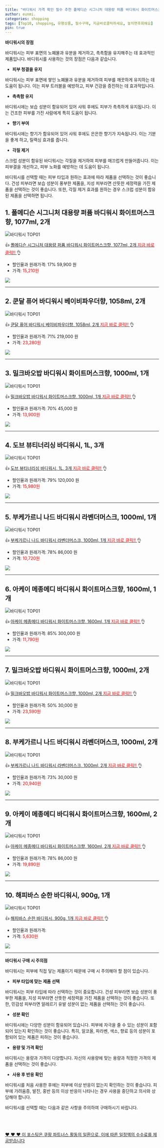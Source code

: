 ```yaml
---
title: "바디워시 가격 확인 필수 추천 폴메디슨 시그니처 대용량 퍼퓸 바디워시 화이트머스크향, 1077ml, 2개 비교 장점 구매가이드"
author: eunmi.
categories: shopping
tags: [Top10, shopping, 유행상품, 필수구매, 지금바로클릭하세요, 놓치면후회해요]
pin: true
---
```

**바디워시의 장점**

바디워시는 피부 표면의 노폐물과 유분을 제거하고, 촉촉함을 유지해주는 데 효과적인 제품입니다. 바디워시를 사용하는 것의 장점은 다음과 같습니다.

* **피부 청결을 유지**

바디워시는 피부 표면에 쌓인 노폐물과 유분을 제거하여 피부를 깨끗하게 유지하는 데 도움이 됩니다. 이는 피부 트러블을 예방하고, 피부 건강을 증진하는 데 효과적입니다.

* **촉촉함 유지**

바디워시에는 보습 성분이 함유되어 있어 샤워 후에도 피부가 촉촉하게 유지됩니다. 이는 건조한 피부를 가진 사람에게 특히 도움이 됩니다.

* **향기 부여**

바디워시에는 향기가 함유되어 있어 샤워 후에도 은은한 향기가 지속됩니다. 이는 기분을 좋게 하고, 릴랙싱 효과를 줍니다.

* **각질 제거**

스크럽 성분이 함유된 바디워시는 각질을 제거하여 피부를 매끄럽게 만들어줍니다. 이는 피부결을 개선하고, 피부 노화를 예방하는 데 도움이 됩니다.

바디워시를 선택할 때는 피부 타입과 원하는 효과에 따라 제품을 선택하는 것이 좋습니다. 건성 피부라면 보습 성분이 풍부한 제품을, 지성 피부라면 산뜻한 세정력을 가진 제품을 선택하는 것이 좋습니다. 또한, 각질 제거 효과를 원하는 경우 스크럽 성분이 함유된 제품을 선택하면 됩니다.

   

## 1. 폴메디슨 시그니처 대용량 퍼퓸 바디워시 화이트머스크향, 1077ml, 2개

![바디워시 TOP01](https://thumbnail9.coupangcdn.com/thumbnails/remote/230x230ex/image/retail/images/968863524082504-bff629c2-6493-442d-bbb2-94c971aa058b.jpg)


👍 [폴메디슨 시그니처 대용량 퍼퓸 바디워시 화이트머스크향, 1077ml, 2개 <font color=red> 지금 바로 클릭!! </font> ](https://link.coupang.com/re/AFFSDP?lptag=AF3617701&subid=GithubCoopas&pageKey=1319773082&traceid=V0-153&itemId=18626932440&vendorItemId=70336612479) 👌 


- 할인율과 원래가격: 17%  59,900   원
- 가격: <span style='color:red'>15,210원</span>

[![](/discount_price.png)](https://link.coupang.com/re/AFFSDP?lptag=AF3617701&subid=GithubCoopas&pageKey=1319773082&traceid=V0-153&itemId=18626932440&vendorItemId=70336612479)

---


   

## 2. 쿤달 퓨어 바디워시 베이비파우더향, 1058ml, 2개

![바디워시 TOP01](https://thumbnail6.coupangcdn.com/thumbnails/remote/230x230ex/image/retail/images/8070747333142838-18ef22f6-48ae-456a-bcb9-9f49bbf84366.jpg)


👍 [쿤달 퓨어 바디워시 베이비파우더향, 1058ml, 2개 <font color=red> 지금 바로 클릭!! </font> ](https://link.coupang.com/re/AFFSDP?lptag=AF3617701&subid=GithubCoopas&pageKey=26431967&traceid=V0-153&itemId=19026718356&vendorItemId=5282907118) 👌 


- 할인율과 원래가격: 71%  219,000   원
- 가격: <span style='color:red'>23,280원</span>

[![](/discount_price.png)](https://link.coupang.com/re/AFFSDP?lptag=AF3617701&subid=GithubCoopas&pageKey=26431967&traceid=V0-153&itemId=19026718356&vendorItemId=5282907118)

---


   

## 3. 밀크바오밥 바디워시 화이트머스크향, 1000ml, 1개

![바디워시 TOP01](https://thumbnail7.coupangcdn.com/thumbnails/remote/230x230ex/image/retail/images/8482837743571141-a1b150da-62d3-4ae6-8158-d6931aa7d859.jpg)


👍 [밀크바오밥 바디워시 화이트머스크향, 1000ml, 1개 <font color=red> 지금 바로 클릭!! </font> ](https://link.coupang.com/re/AFFSDP?lptag=AF3617701&subid=GithubCoopas&pageKey=181699807&traceid=V0-153&itemId=520561494&vendorItemId=85694345825) 👌 


- 할인율과 원래가격: 70%  45,000   원
- 가격: <span style='color:red'>13,900원</span>

[![](/discount_price.png)](https://link.coupang.com/re/AFFSDP?lptag=AF3617701&subid=GithubCoopas&pageKey=181699807&traceid=V0-153&itemId=520561494&vendorItemId=85694345825)

---


   

## 4. 도브 뷰티너리싱 바디워시, 1L, 3개

![바디워시 TOP01](https://thumbnail8.coupangcdn.com/thumbnails/remote/230x230ex/image/retail/images/1ac1ce79-df62-43ee-9cb6-bc584492921a431989519569915803.png)


👍 [도브 뷰티너리싱 바디워시, 1L, 3개 <font color=red> 지금 바로 클릭!! </font> ](https://link.coupang.com/re/AFFSDP?lptag=AF3617701&subid=GithubCoopas&pageKey=7038372076&traceid=V0-153&itemId=19586336216&vendorItemId=86693769960) 👌 


- 할인율과 원래가격: 79%  120,000   원
- 가격: <span style='color:red'>15,980원</span>

[![](/discount_price.png)](https://link.coupang.com/re/AFFSDP?lptag=AF3617701&subid=GithubCoopas&pageKey=7038372076&traceid=V0-153&itemId=19586336216&vendorItemId=86693769960)

---


   

## 5. 부케가르니 나드 바디워시 라벤더머스크, 1000ml, 1개

![바디워시 TOP01](https://thumbnail6.coupangcdn.com/thumbnails/remote/230x230ex/image/retail/images/7896660366698263-2f4e3699-3cf6-45d2-abf7-c3537b6a7506.png)


👍 [부케가르니 나드 바디워시 라벤더머스크, 1000ml, 1개 <font color=red> 지금 바로 클릭!! </font> ](https://link.coupang.com/re/AFFSDP?lptag=AF3617701&subid=GithubCoopas&pageKey=6540561327&traceid=V0-153&itemId=14560296036&vendorItemId=4851138321) 👌 


- 할인율과 원래가격: 78%  86,000   원
- 가격: <span style='color:red'>10,720원</span>

[![](/discount_price.png)](https://link.coupang.com/re/AFFSDP?lptag=AF3617701&subid=GithubCoopas&pageKey=6540561327&traceid=V0-153&itemId=14560296036&vendorItemId=4851138321)

---


   

## 6. 아케이 메종메디 바디워시 화이트머스크향, 1600ml, 1개

![바디워시 TOP01](https://thumbnail10.coupangcdn.com/thumbnails/remote/230x230ex/image/retail/images/7201530917188833-32ba03f4-7eb1-4882-891d-c0179f2a43ab.jpg)


👍 [아케이 메종메디 바디워시 화이트머스크향, 1600ml, 1개 <font color=red> 지금 바로 클릭!! </font> ](https://link.coupang.com/re/AFFSDP?lptag=AF3617701&subid=GithubCoopas&pageKey=7591937651&traceid=V0-153&itemId=20063920043&vendorItemId=87159845603) 👌 


- 할인율과 원래가격: 85%  300,000   원
- 가격: <span style='color:red'>11,790원</span>

[![](/discount_price.png)](https://link.coupang.com/re/AFFSDP?lptag=AF3617701&subid=GithubCoopas&pageKey=7591937651&traceid=V0-153&itemId=20063920043&vendorItemId=87159845603)

---


   

## 7. 밀크바오밥 바디워시 화이트머스크향, 1000ml, 2개

![바디워시 TOP01](https://thumbnail9.coupangcdn.com/thumbnails/remote/230x230ex/image/retail/images/792050149533808-6ddbf9e9-8d3d-493e-9110-6d669f26f9a9.jpg)


👍 [밀크바오밥 바디워시 화이트머스크향, 1000ml, 2개 <font color=red> 지금 바로 클릭!! </font> ](https://link.coupang.com/re/AFFSDP?lptag=AF3617701&subid=GithubCoopas&pageKey=181699807&traceid=V0-153&itemId=18785860776&vendorItemId=5357208519) 👌 


- 할인율과 원래가격: 50%  30,000   원
- 가격: <span style='color:red'>23,590원</span>

[![](/discount_price.png)](https://link.coupang.com/re/AFFSDP?lptag=AF3617701&subid=GithubCoopas&pageKey=181699807&traceid=V0-153&itemId=18785860776&vendorItemId=5357208519)

---


   

## 8. 부케가르니 나드 바디워시 라벤더머스크, 1000ml, 2개

![바디워시 TOP01](https://thumbnail10.coupangcdn.com/thumbnails/remote/230x230ex/image/retail/images/1155879965224743-d36f507d-7a10-4a9a-93be-7ed110c7e385.jpg)


👍 [부케가르니 나드 바디워시 라벤더머스크, 1000ml, 2개 <font color=red> 지금 바로 클릭!! </font> ](https://link.coupang.com/re/AFFSDP?lptag=AF3617701&subid=GithubCoopas&pageKey=6540561327&traceid=V0-153&itemId=14560305948&vendorItemId=70009889620) 👌 


- 할인율과 원래가격: 73%  30,000   원
- 가격: <span style='color:red'>20,940원</span>

[![](/discount_price.png)](https://link.coupang.com/re/AFFSDP?lptag=AF3617701&subid=GithubCoopas&pageKey=6540561327&traceid=V0-153&itemId=14560305948&vendorItemId=70009889620)

---


   

## 9. 아케이 메종메디 바디워시 화이트머스크향, 1600ml, 2개

![바디워시 TOP01](https://thumbnail9.coupangcdn.com/thumbnails/remote/230x230ex/image/retail/images/1138952601266159-4abf7708-4361-4eb0-8f0c-00324a546d55.jpg)


👍 [아케이 메종메디 바디워시 화이트머스크향, 1600ml, 2개 <font color=red> 지금 바로 클릭!! </font> ](https://link.coupang.com/re/AFFSDP?lptag=AF3617701&subid=GithubCoopas&pageKey=7591937651&traceid=V0-153&itemId=20063920041&vendorItemId=87159845595) 👌 


- 할인율과 원래가격: 78%  86,000   원
- 가격: <span style='color:red'>19,890원</span>

[![](/discount_price.png)](https://link.coupang.com/re/AFFSDP?lptag=AF3617701&subid=GithubCoopas&pageKey=7591937651&traceid=V0-153&itemId=20063920041&vendorItemId=87159845595)

---


   

## 10. 해피바스 순한 바디워시, 900g, 1개

![바디워시 TOP01](https://thumbnail8.coupangcdn.com/thumbnails/remote/230x230ex/image/retail/images/2022/12/27/11/9/3b9a74d5-9d5e-4e58-8213-f78559cf7b58.jpg)


👍 [해피바스 순한 바디워시, 900g, 1개 <font color=red> 지금 바로 클릭!! </font> ](https://link.coupang.com/re/AFFSDP?lptag=AF3617701&subid=GithubCoopas&pageKey=7025121793&traceid=V0-153&itemId=17317412031&vendorItemId=84488173876) 👌 


- 할인율과 원래가격: 
- 가격: <span style='color:red'>5,630원</span>

[![](/discount_price.png)](https://link.coupang.com/re/AFFSDP?lptag=AF3617701&subid=GithubCoopas&pageKey=7025121793&traceid=V0-153&itemId=17317412031&vendorItemId=84488173876)

---
**바디워시 구매 시 주의점**

바디워시는 피부에 직접 닿는 제품이기 때문에 구매 시 주의해야 할 점이 있습니다.

* **피부 타입에 맞는 제품 선택**

바디워시는 피부 타입에 따라 선택하는 것이 중요합니다. 건성 피부라면 보습 성분이 풍부한 제품을, 지성 피부라면 산뜻한 세정력을 가진 제품을 선택하는 것이 좋습니다. 또한, 민감성 피부라면 알레르기 유발 성분이 없는 제품을 선택하는 것이 좋습니다.

* **성분 확인**

바디워시에는 다양한 성분이 함유되어 있습니다. 피부에 자극을 줄 수 있는 성분이 포함되어 있는지 확인하는 것이 좋습니다. 특히, 알코올, 파라벤, 색소, 향료 등의 성분이 포함되어 있는 제품은 피하는 것이 좋습니다.

* **용량 및 가격 확인**

바디워시는 용량과 가격이 다양합니다. 자신의 사용량에 맞는 용량과 적정한 가격의 제품을 선택하는 것이 좋습니다.

* **사용 후 반응 확인**

바디워시를 처음 사용한 후에는 피부에 이상 반응이 없는지 확인하는 것이 좋습니다. 피부에 가려움증, 발진, 홍반 등의 이상 반응이 나타나는 경우 사용을 중단하고 의사와 상담해야 합니다.

바디워시를 선택할 때는 다음과 같은 사항을 주의하여 구매하시기 바랍니다.<br><br><br><br><br> [ ❤ ❤ ❤ 이 포스팅은 쿠팡 파트너스 활동의 일환으로, 이에 따른 일정액의 수수료를 제공받습니다](https://link.coupang.com/a/bcEFyh)